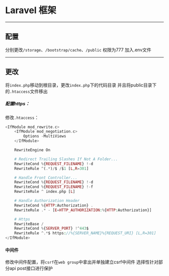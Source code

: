 # Laravel 框架

----------

## 配置
分别更改```/storage```、```/bootstrap/cache```、```/public``` 权限为777
加入.env文件

----------
## 更改
将```index.php```移动到根目录，更改```index.php```下的代码目录
并且将public目录下的```.htaccess```文件移出
##### 配置https：
修改```.htaccess```：
``` php
<IfModule mod_rewrite.c>
    <IfModule mod_negotiation.c>
        Options -MultiViews
    </IfModule>

    RewriteEngine On

    # Redirect Trailing Slashes If Not A Folder...
    RewriteCond %{REQUEST_FILENAME} !-d
    RewriteRule ^(.*)/$ /$1 [L,R=301]

    # Handle Front Controller...
    RewriteCond %{REQUEST_FILENAME} !-d
    RewriteCond %{REQUEST_FILENAME} !-f
    RewriteRule ^ index.php [L]

    # Handle Authorization Header
    RewriteCond %{HTTP:Authorization} .
    RewriteRule .* - [E=HTTP_AUTHORIZATION:%{HTTP:Authorization}]

    # Https
    RewriteBase /
    RewriteCond %{SERVER_PORT} !^443$
    RewriteRule ^.*$ https://%{SERVER_NAME}%{REQUEST_URI} [L,R=301]
</IfModule>
```
#### 中间件
修改中间件配置，将```csrf```在```web group```中拿出并单独建立csrf中间件
选择性针对部分api post接口进行保护

